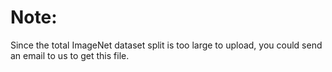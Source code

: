 # Note:
Since the total ImageNet dataset split is too large to upload, you could send an email to us to get this file.
